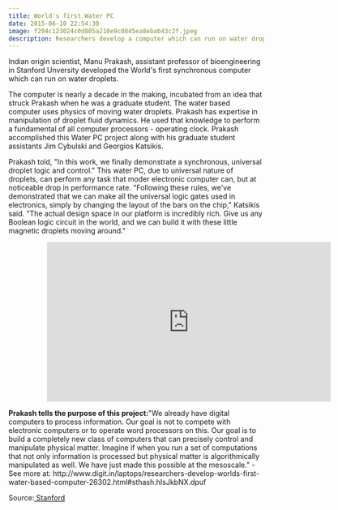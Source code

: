 ```yaml
---
title: World's first Water PC 
date: 2015-06-10 22:54:30
image: f204c123024c0d805a210e9c0845ea8ebab43c2f.jpeg
description: Researchers develop a computer which can run on water droplets.
---
```


<p class="intro"><span class="dropcap">I</span>ndian origin scientist, Manu Prakash, assistant professor of bioengineering in Stanford Unversity developed the World's first synchronous computer which can run on water droplets.</p>

<p>The computer is nearly a decade in the making, incubated from an idea that struck Prakash when he was a graduate student. The water based computer uses physics of moving water droplets. Prakash has expertise in manipulation of droplet fluid dynamics. He used that knowledge to perform a fundamental of all computer processors - operating clock. Prakash accomplished this Water PC project along with his graduate student assistants Jim Cybulski and Georgios Katsikis.</p>


<p>Prakash told, "In this work, we finally demonstrate a synchronous, universal droplet logic and control." This water PC, due to universal nature of droplets, can perform any task that moder electronic computer can, but at noticeable drop in performance rate. "Following these rules, we've demonstrated that we can make all the universal logic gates used in electronics, simply by changing the layout of the bars on the chip," Katsikis said. "The actual design space in our platform is incredibly rich. Give us any Boolean logic circuit in the world, and we can build it with these little magnetic droplets moving around." </p>
<div style="width: 70%; margin: 0px auto;">
<iframe width="560" height="315" src="https://www.youtube.com/embed/m5WodTppevo" frameborder="0" allowfullscreen></iframe>
</div>
<p><span style="font-weight: bold;">Prakash tells the purpose of this project:</span><span>"We already have digital computers to process information. Our goal is not to compete with electronic computers or to operate word processors on this. Our goal is to build a completely new class of computers that can precisely control and manipulate physical matter. Imagine if when you run a set of computations that not only information is processed but physical matter is algorithmically manipulated as well. We have just made this possible at the mesoscale." - See more at: http://www.digit.in/laptops/researchers-develop-worlds-first-water-based-computer-26302.html#sthash.hIsJkbNX.dpuf</span></p>

<p>Source:<a href="http://news.stanford.edu/news/2015/june/computer-water-drops-060815.html"> Stanford</a></p>